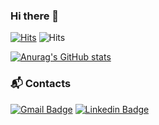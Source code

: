 ### Hi there 👋

[![Hits](https://hits.seeyoufarm.com/api/count/incr/badge.svg?url=https%3A%2F%2Fgithub.com%2Fredcarrot01)](https://hits.seeyoufarm.com) ![Hits](https://img.shields.io/github/followers/redcarrot01?label=Follow) 

<!--
[![Top Langs](https://github-readme-stats.vercel.app/api/top-langs/?username=redcarrot01&layout=compact&theme=radical)](https://github.com/anuraghazra/github-readme-stats)
-->
<!--
**redcarrot01/redcarrot01** is a ✨ _special_ ✨ repository because its `README.md` (this file) ap&theme=radicalpears on your GitHub profile.

Here are some ideas to get you started:

- 🔭 I’m currently working on ...
- 🌱 I’m currently learning ...
- 👯 I’m looking to collaborate on ...
- 🤔 I’m looking for help with ...
- 💬 Ask me about ...
- 📫 How to reach me: ...
- 😄 Pronouns: ...
- ⚡ Fun fact: ...
-->

[![Anurag's GitHub stats](https://github-readme-stats.vercel.app/api?username=redcarrot01&theme=radical&show_icons=true)](https://github.com/anuraghazra/github-readme-stats)

### :mailbox_with_mail: Contacts
[![Gmail Badge](https://img.shields.io/badge/Gmail-d14836?style=flat-square&logo=Gmail&logoColor=white&link=mailto:redccc9010@gmail.com)](mailto:redccc9010@gmail.com) [![Linkedin Badge](https://img.shields.io/badge/-LinkedIn-blue?style=flat-square&logo=Linkedin&logoColor=white&link=https://https://www.linkedin.com/in/yujin-hong-b93454193)](https://www.linkedin.com/in/yujin-hong-b93454193) 
